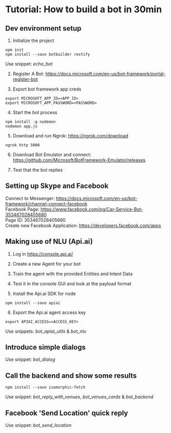 # Tutorial: How to build a bot in 30min

## Dev environment setup

1. Initialize the project
```
npm init
npm install --save botbuilder restify
```
Use snippet: *echo_bot*

2. Register A Bot: https://docs.microsoft.com/en-us/bot-framework/portal-register-bot

3. Export bot framework app creds
```
export MICROSOFT_APP_ID=<APP_ID>
export MICROSOFT_APP_PASSWORD=<PASSWORD>
```

4. Start the bot process
```
npm install -g nodemon
nodemon app.js
```

5. Download and run Ngrok: https://ngrok.com/download
```
ngrok http 5000
```

6. Download Bot Emulator and connect: https://github.com/Microsoft/BotFramework-Emulator/releases

7. Test that the bot replies


## Setting up Skype and Facebook

Connect to Messenger: https://docs.microsoft.com/en-us/bot-framework/channel-connect-facebook<br />
Facebook Page: https://www.facebook.com/pg/Car-Service-Bot-353467028405680<br />
Page ID: 353467028405680<br />
Create new Facebook Application: https://developers.facebook.com/apps


## Making use of NLU (Api.ai)

1. Log in https://console.api.ai/

2. Create a new Agent for your bot

3. Train the agent with the provided Entities and Intent Data

4. Test it in the console GUI and look at the payload format

5. Install the Api.ai SDK for node
```
npm install --save apiai
```

6. Export the Api.ai agent access key
```
export APIAI_ACCESS=<ACCESS_KEY>
```

Use snippets: *bot_apiai_utils* & *bot_nlu*


## Introduce simple dialogs

Use snippet: *bot_dialog*


## Call the backend and show some results

```
npm install --save isomorphic-fetch
```

Use snippet: *bot_reply_with_venues*, *bot_venues_cards* & *bot_backend*


## Facebook 'Send Location' quick reply

Use snippet: *bot_send_location*